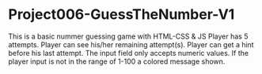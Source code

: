 # Project006-GuessTheNumber-V1
This is a basic nummer guessing game with HTML-CSS & JS
Player has 5 attempts. 
Player can see his/her remaining attempt(s).
Player can get a hint before his last attempt.
The input field only accepts numeric values.
If the player input is not in the range of 1-100 a colored message shown.
